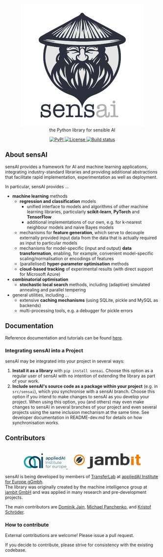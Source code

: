 <p align="center" style="text-align:center">
  <img src="resources/sensai-logo.png" style="width:400px"><br>
  the Python library for sensible AI

  <div align="center" style="text-align:center">
  <a href="https://pypi.org/project/sensai/">
      <img src="https://img.shields.io/pypi/v/sensai.svg" alt="PyPI">
  </a>
  <a href="https://raw.githubusercontent.com/jambit/sensAI/master/LICENSE">
        <img alt="License" src="https://img.shields.io/pypi/l/sensai">
  </a>
  <a href="https://github.com/jambit/sensAI/actions/workflows/tox.yaml">
        <img src="https://github.com/jambit/sensAI/actions/workflows/tox.yaml/badge.svg" alt="Build status">
  </a>
  </div>
</p>


## About sensAI

sensAI provides a framework for AI and machine learning applications, integrating industry-standard libraries and providing additional abstractions that facilitate rapid implementation, experimentation as well as deployment. 

In particular, sensAI provides ...

* **machine learning** methods
  * **regression and classification** models
    * unified interface to models and algorithms of other machine learning libraries, particularly **scikit-learn**, **PyTorch** and **TensorFlow**
    * additional implementations of our own, e.g. for k-nearest neighbour models and naive Bayes models
  * mechanisms for **feature generation**, which serve to decouple externally provided input data from the data that is actually required as input to particular models
  * mechanisms for model-specific (input and output) **data transformation**, enabling, for example, convenient model-specific scaling/normalisation or encodings of features
  * (parallelised) **hyper-parameter optimisation** methods
  * **cloud-based tracking** of experimental results (with direct support for Microsoft Azure)
* **combinatorial optimisation**
  * **stochastic local search** methods, including (adaptive) simulated annealing and parallel tempering
* general utilities, including ...
  * extensive **caching mechanisms** (using SQLite, pickle and MySQL as backends)
  * multi-processing tools, e.g. a debugger for pickle errors

## Documentation

Reference documentation and tutorials can be found [here](https://aai-institute.github.io/sensAI/docs/).

### Integrating sensAI into a Project

sensAI may be integrated into your project in several ways: 

1. **Install it as a library** with `pip install sensai`.
   Choose this option as a regular user of sensAI with no intention of extending
   the library as part of your work.
2. **Include sensAI's source code as a package within your project** (e.g. in `src/sensai`), which you synchronise with a sensAI branch.
   Choose this option if you intend to make changes to sensAI as you develop your project. When using this option, you (and others) may even make changes to sensAI in several branches of your project and even several projects using the same inclusion mechanism at the same time.
   See developer documentation in README-dev.md for details on how synchronisation works.


## Contributors

<p align="center" style="text-align:center; padding-top:20px">
  <a href="https://www.appliedai-institute.de">
      <img style="height:50px" src="resources/aai-institute-logo.svg" alt="appliedAI Institute">
  </a>
  <a href="http://www.jambit.com">
        <img style="height:50px; margin-left:20px" src="resources/jambit-logo.svg" alt="jambit">
  </a>
</p>

sensAI is being developed by members of <a href="http://transferlab.ai">TransferLab</a> at 
<a href="https://www.appliedai-institute.de">appliedAI Institute for Europe gGmbh</a>.  
The library was originally created by the machine intelligence group at [jambit GmbH](http://www.jambit.com) and was applied in many research and pre-development projects.

The main contributors are <a href="https://github.com/opcode81">Dominik Jain</a>, <a href="https://github.com/MischaPanch">Michael Panchenko</a>, and <a href="https://github.com/schroedk">Kristof Schröder</a>.

### How to contribute 

External contributions are welcome! Please issue a pull request.

If you decide to contribute, please strive for consistency with the existing codebase.
